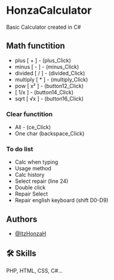 
# HonzaCalculator

Basic Calculator created in C#


## Math functition

- plus [ + ] - (plus_Click)
- minus [ - ] - (minus_Click)
- divided [ / ] - (divided_Click)
- multiply [ * ] - (multiply_Click)
- pow [ x² ] - (button12_Click)
- [ 1/x ] - (button14_Click)
- sqrt [ √x ] - (button16_Click)

### Clear functition

- All - (ce_Click)
- One char (backspace_Click)

### To do list

- Calc when typing
- Usage method
- Calc history
- Select repair (line 24)
- Double click
- Repair Select
- Repair english keyboard (shift D0-D9)


## Authors

- [@ItzHonzaH](https://www.github.com/ItzHonzaH)


## 🛠 Skills
PHP, HTML, CSS, C#...

